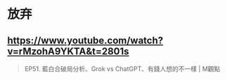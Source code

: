 # 放弃

## https://www.youtube.com/watch?v=rMzohA9YKTA&t=2801s

> EP51. 藍白合破局分析、Grok vs ChatGPT、有錢人想的不一樣 | M觀點 
